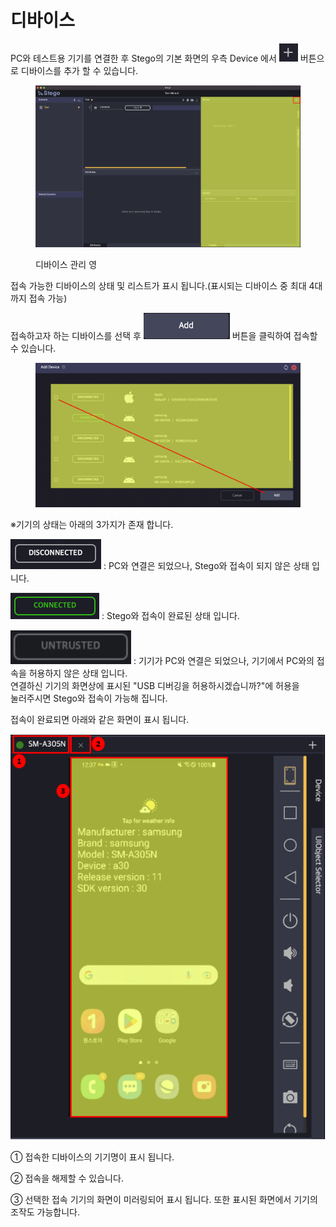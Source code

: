 # 디바이스

PC와 테스트용 기기를 연결한 후 Stego의 기본 화면의 우측 Device 에서 <img src="../.gitbook/assets/image (104).png" alt="" data-size="line"> 버튼으로 디바이스를 추가 할 수 있습니다.

<figure><img src="../.gitbook/assets/image (41).png" alt=""><figcaption><p>디바이스 관리 영</p></figcaption></figure>

접속 가능한 디바이스의 상태 및 리스트가 표시 됩니다.(표시되는 디바이스 중 최대 4대까지 접속 가능)

접속하고자 하는 디바이스를 선택 후 <img src="../.gitbook/assets/image (177).png" alt="" data-size="line"> 버튼을 클릭하여 접속할 수 있습니다.

<figure><img src="../.gitbook/assets/image (223).png" alt=""><figcaption></figcaption></figure>

&#x20;※기기의 상태는 아래의 3가지가 존재 합니다.

&#x20;   <img src="../.gitbook/assets/image (57).png" alt="" data-size="line"> : PC와 연결은 되었으나, Stego와 접속이 되지 않은 상태 입니다.

&#x20;   <img src="../.gitbook/assets/image (161).png" alt="" data-size="line"> : Stego와 접속이 완료된 상태 입니다.

&#x20;   <img src="../.gitbook/assets/image (186).png" alt="" data-size="line"> : 기기가 PC와 연결은 되었으나, 기기에서 PC와의 접속을 허용하지 않은 상태 입니다.\
&#x20;                          연결하신 기기의 화면상에 표시된 "USB 디버깅을 허용하시겠습니까?"에 허용을 \
&#x20;                          눌러주시면 Stego와 접속이 가능해 집니다.

접속이 완료되면 아래와 같은 화면이 표시 됩니다.

![](<../.gitbook/assets/image (33).png>)

① 접속한 디바이스의 기기명이 표시 됩니다.

② 접속을 해제할 수 있습니다.

③ 선택한 접속 기기의 화면이 미러링되어 표시 됩니다. 또한 표시된 화면에서 기기의 조작도 가능합니다.





&#x20; &#x20;
